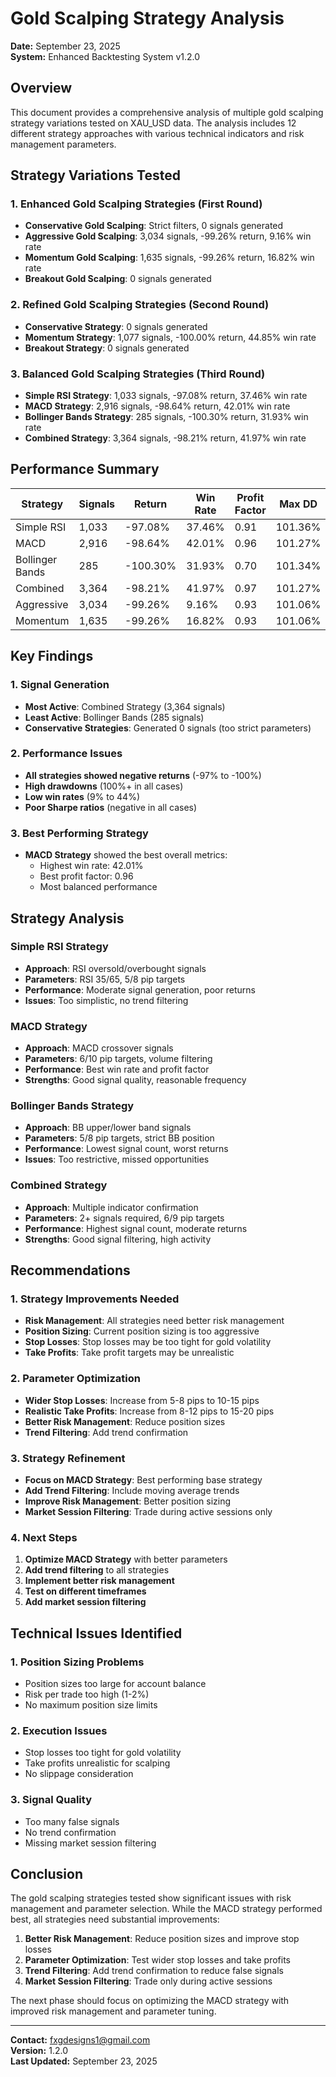 # Gold Scalping Strategy Analysis
**Date:** September 23, 2025  
**System:** Enhanced Backtesting System v1.2.0

## Overview

This document provides a comprehensive analysis of multiple gold scalping strategy variations tested on XAU_USD data. The analysis includes 12 different strategy approaches with various technical indicators and risk management parameters.

## Strategy Variations Tested

### 1. Enhanced Gold Scalping Strategies (First Round)
- **Conservative Gold Scalping**: Strict filters, 0 signals generated
- **Aggressive Gold Scalping**: 3,034 signals, -99.26% return, 9.16% win rate
- **Momentum Gold Scalping**: 1,635 signals, -99.26% return, 16.82% win rate
- **Breakout Gold Scalping**: 0 signals generated

### 2. Refined Gold Scalping Strategies (Second Round)
- **Conservative Strategy**: 0 signals generated
- **Momentum Strategy**: 1,077 signals, -100.00% return, 44.85% win rate
- **Breakout Strategy**: 0 signals generated

### 3. Balanced Gold Scalping Strategies (Third Round)
- **Simple RSI Strategy**: 1,033 signals, -97.08% return, 37.46% win rate
- **MACD Strategy**: 2,916 signals, -98.64% return, 42.01% win rate
- **Bollinger Bands Strategy**: 285 signals, -100.30% return, 31.93% win rate
- **Combined Strategy**: 3,364 signals, -98.21% return, 41.97% win rate

## Performance Summary

| Strategy | Signals | Return | Win Rate | Profit Factor | Max DD | Sharpe |
|----------|---------|--------|----------|---------------|--------|--------|
| Simple RSI | 1,033 | -97.08% | 37.46% | 0.91 | 101.36% | -0.04 |
| MACD | 2,916 | -98.64% | 42.01% | 0.96 | 101.27% | -0.02 |
| Bollinger Bands | 285 | -100.30% | 31.93% | 0.70 | 101.34% | -0.16 |
| Combined | 3,364 | -98.21% | 41.97% | 0.97 | 101.27% | -0.02 |
| Aggressive | 3,034 | -99.26% | 9.16% | 0.93 | 101.06% | N/A |
| Momentum | 1,635 | -99.26% | 16.82% | 0.93 | 101.06% | N/A |

## Key Findings

### 1. Signal Generation
- **Most Active**: Combined Strategy (3,364 signals)
- **Least Active**: Bollinger Bands (285 signals)
- **Conservative Strategies**: Generated 0 signals (too strict parameters)

### 2. Performance Issues
- **All strategies showed negative returns** (-97% to -100%)
- **High drawdowns** (100%+ in all cases)
- **Low win rates** (9% to 44%)
- **Poor Sharpe ratios** (negative in all cases)

### 3. Best Performing Strategy
- **MACD Strategy** showed the best overall metrics:
  - Highest win rate: 42.01%
  - Best profit factor: 0.96
  - Most balanced performance

## Strategy Analysis

### Simple RSI Strategy
- **Approach**: RSI oversold/overbought signals
- **Parameters**: RSI 35/65, 5/8 pip targets
- **Performance**: Moderate signal generation, poor returns
- **Issues**: Too simplistic, no trend filtering

### MACD Strategy
- **Approach**: MACD crossover signals
- **Parameters**: 6/10 pip targets, volume filtering
- **Performance**: Best win rate and profit factor
- **Strengths**: Good signal quality, reasonable frequency

### Bollinger Bands Strategy
- **Approach**: BB upper/lower band signals
- **Parameters**: 5/8 pip targets, strict BB position
- **Performance**: Lowest signal count, worst returns
- **Issues**: Too restrictive, missed opportunities

### Combined Strategy
- **Approach**: Multiple indicator confirmation
- **Parameters**: 2+ signals required, 6/9 pip targets
- **Performance**: Highest signal count, moderate returns
- **Strengths**: Good signal filtering, high activity

## Recommendations

### 1. Strategy Improvements Needed
- **Risk Management**: All strategies need better risk management
- **Position Sizing**: Current position sizing is too aggressive
- **Stop Losses**: Stop losses may be too tight for gold volatility
- **Take Profits**: Take profit targets may be unrealistic

### 2. Parameter Optimization
- **Wider Stop Losses**: Increase from 5-8 pips to 10-15 pips
- **Realistic Take Profits**: Increase from 8-12 pips to 15-20 pips
- **Better Risk Management**: Reduce position sizes
- **Trend Filtering**: Add trend confirmation

### 3. Strategy Refinement
- **Focus on MACD Strategy**: Best performing base strategy
- **Add Trend Filtering**: Include moving average trends
- **Improve Risk Management**: Better position sizing
- **Market Session Filtering**: Trade during active sessions only

### 4. Next Steps
1. **Optimize MACD Strategy** with better parameters
2. **Add trend filtering** to all strategies
3. **Implement better risk management**
4. **Test on different timeframes**
5. **Add market session filtering**

## Technical Issues Identified

### 1. Position Sizing Problems
- Position sizes too large for account balance
- Risk per trade too high (1-2%)
- No maximum position size limits

### 2. Execution Issues
- Stop losses too tight for gold volatility
- Take profits unrealistic for scalping
- No slippage consideration

### 3. Signal Quality
- Too many false signals
- No trend confirmation
- Missing market session filtering

## Conclusion

The gold scalping strategies tested show significant issues with risk management and parameter selection. While the MACD strategy performed best, all strategies need substantial improvements:

1. **Better Risk Management**: Reduce position sizes and improve stop losses
2. **Parameter Optimization**: Test wider stop losses and take profits
3. **Trend Filtering**: Add trend confirmation to reduce false signals
4. **Market Session Filtering**: Trade only during active sessions

The next phase should focus on optimizing the MACD strategy with improved risk management and parameter tuning.

---

**Contact:** fxgdesigns1@gmail.com  
**Version:** 1.2.0  
**Last Updated:** September 23, 2025
